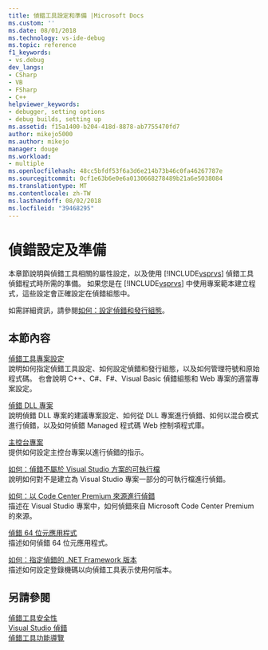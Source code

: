 ```yaml
---
title: 偵錯工具設定和準備 |Microsoft Docs
ms.custom: ''
ms.date: 08/01/2018
ms.technology: vs-ide-debug
ms.topic: reference
f1_keywords:
- vs.debug
dev_langs:
- CSharp
- VB
- FSharp
- C++
helpviewer_keywords:
- debugger, setting options
- debug builds, setting up
ms.assetid: f15a1400-b204-418d-8878-ab7755470fd7
author: mikejo5000
ms.author: mikejo
manager: douge
ms.workload:
- multiple
ms.openlocfilehash: 48cc5bfdf53f6a3d6e214b73b46c0fa46267787e
ms.sourcegitcommit: 0cf1e63b6e0e6a0130668278489b21a6e5038084
ms.translationtype: MT
ms.contentlocale: zh-TW
ms.lasthandoff: 08/02/2018
ms.locfileid: "39468295"
---
```

# <a name="debugger-settings-and-preparation"></a>偵錯設定及準備
本章節說明與偵錯工具相關的屬性設定，以及使用 [!INCLUDE[vsprvs](../code-quality/includes/vsprvs_md.md)] 偵錯工具偵錯程式時所需的準備。 如果您是在 [!INCLUDE[vsprvs](../code-quality/includes/vsprvs_md.md)] 中使用專案範本建立程式，這些設定會正確設定在偵錯組態中。  
  
 如需詳細資訊，請參閱[如何：設定偵錯和發行組態](../debugger/how-to-set-debug-and-release-configurations.md)。  
  
## <a name="in-this-section"></a>本節內容  
 [偵錯工具專案設定](../debugger/debugger-project-settings.md)  
 說明如何指定偵錯工具設定、如何設定偵錯和發行組態，以及如何管理符號和原始程式碼。 也會說明 C++、C#、F#、Visual Basic 偵錯組態和 Web 專案的適當專案設定。  
  
 [偵錯 DLL 專案](../debugger/debugging-dll-projects.md)  
 說明偵錯 DLL 專案的建議專案設定、如何從 DLL 專案進行偵錯、如何以混合模式進行偵錯，以及如何偵錯 Managed 程式碼 Web 控制項程式庫。  
  
 [主控台專案](../debugger/debugging-preparation-console-projects.md)  
 提供如何設定主控台專案以進行偵錯的指示。   
  
 [如何：偵錯不屬於 Visual Studio 方案的可執行檔](../debugger/how-to-debug-an-executable-not-part-of-a-visual-studio-solution.md)  
 說明如何對不是建立為 Visual Studio 專案一部分的可執行檔進行偵錯。  
  
 [如何：以 Code Center Premium 來源進行偵錯](../debugger/how-to-debug-with-code-center-premium-source.md)  
 描述在 Visual Studio 專案中，如何偵錯來自 Microsoft Code Center Premium 的來源。  
  
 [偵錯 64 位元應用程式](../debugger/debug-64-bit-applications.md)  
 描述如何偵錯 64 位元應用程式。  
  
 [如何：指定偵錯的 .NET Framework 版本](../debugger/how-to-specify-a-dotnet-framework-version-for-debugging.md)  
 描述如何設定登錄機碼以向偵錯工具表示使用何版本。  
  
## <a name="see-also"></a>另請參閱  
 [偵錯工具安全性](../debugger/debugger-security.md)  
 [Visual Studio 偵錯](../debugger/index.md)  
 [偵錯工具功能導覽](../debugger/debugger-feature-tour.md)